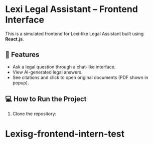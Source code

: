 # Lexi Legal Assistant – Frontend Interface

This is a simulated frontend for Lexi-like Legal Assistant built using **React.js**.

## 🚀 Features

- Ask a legal question through a chat-like interface.
- View AI-generated legal answers.
- See citations and click to open original documents (PDF shown in popup).

## 💻 How to Run the Project

1. Clone the repository:
# Lexisg-frontend-intern-test
